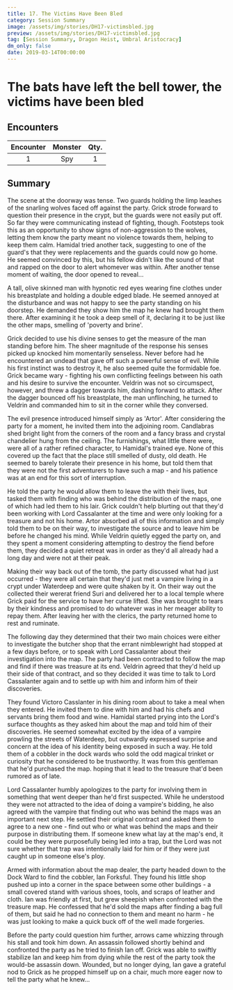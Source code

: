 ```yaml
---
title: 17. The Victims Have Been Bled
category: Session Summary
image: /assets/img/stories/DH17-victimsbled.jpg
preview: /assets/img/stories/DH17-victimsbled.jpg
tag: [Session Summary, Dragon Heist, Umbral Aristocracy]
dm_only: false
date: 2019-03-14T00:00:00
---
```


# The bats have left the bell tower, the victims have been bled

## Encounters

| Encounter | Monster    | Qty. |
|:---------:|:----------:|:----:|
| 1         | Spy  | 1 |

## Summary

The scene at the doorway was tense.  Two guards holding the limp leashes of the snarling wolves faced off against the party. Grick strode forward to question their presence in the crypt, but the guards were not easily put off. So far they were communicating instead of fighting, though.  Footsteps took this as an opportunity to show signs of non-aggression to the wolves, letting them know the party meant no violence towards them, helping to keep them calm. Hamidal tried another tack, suggesting to one of the guard's that they were replacements and the guards could now go home. He seemed convinced by this, but his fellow didn't like the sound of that and rapped on the door to alert whomever was within. After another tense moment of waiting, the door opened to reveal...

A tall, olive skinned man with hypnotic red eyes wearing fine clothes under his breastplate and holding a double edged blade. He seemed annoyed at the disturbance and was not happy to see the party standing on his doorstep. He demanded they show him the map he knew had brought them there. After examining it he took a deep smell of it, declaring it to be just like the other maps, smelling of 'poverty and brine'. 

Grick decided to use his divine senses to get the measure of the man standing before him. The sheer magnitude of the response his senses picked up knocked him momentarily senseless. Never before had he encountered an undead that gave off such a powerful sense of evil. While his first instinct was to destroy it, he also seemed quite the formidable foe. Grick became wary - fighting his own conflicting feelings between his oath and his desire to survive the encounter. Veldrin was not so circumspect, however, and threw a dagger towards him, dashing forward to attack. After the dagger bounced off his breastplate, the man unflinching, he turned to Veldrin and commanded him to sit in the corner while they conversed.

The evil presence introduced himself simply as 'Artor'. After considering the party for a moment, he invited them into the adjoining room. Candlabras shed bright light from the corners of the room and a fancy brass and crystal chandelier hung from the ceiling. The furnishings, what little there were, were all of a rather refined character, to Hamidal's trained eye. None of this covered up the fact that the place still smelled of dusty, old death. He seemed to barely tolerate their presence in his home, but told them that they were not the first adventurers to have such a map - and his patience was at an end for this sort of interruption.

He told the party he would allow them to leave the with their lives, but tasked them with finding who was behind the distribution of the maps, one of which had led them to his lair. Grick couldn't help blurting out that they'd been working with Lord Cassalanter at the time and were only looking for a treasure and not his home. Artor absorbed all of this information and simply told them to be on their way, to investigate the source and to leave him be before he changed his mind. While Veldrin quietly egged the party on, and they spent a moment considering attempting to destroy the fiend before them, they decided a quiet retreat was in order as they'd all already had a long day and were not at their peak.

Making their way back out of the tomb, the party discussed what had just occurred - they were all certain that they'd just met a vampire living in a crypt under Waterdeep and were quite shaken by it.  On their way out the collected their wererat friend Suri and delivered her to a local temple where Grick paid for the service to have her curse lifted. She was brought to tears by their kindness and promised to do whatever was in her meager ability to repay them. After leaving her with the clerics, the party returned home to rest and ruminate.

The following day they determined that their two main choices were either to investigate the butcher shop that the errant nimblewright had stopped at a few days before, or to speak with Lord Cassalanter about their investigation into the map. The party had been contracted to follow the map and find if there was treasure at its end. Veldrin agreed that they'd held up their side of that contract, and so they decided it was time to talk to Lord Cassalanter again and to settle up with him and inform him of their discoveries.

They found Victoro Casslanter in his dining room about to take a meal when they entered. He invited them to dine with him and had his chefs and servants bring them food and wine. Hamidal started prying into the Lord's surface thoughts as they asked him about the map and told him of their discoveries.  He seemed somewhat excited by the idea of a vampire prowling the streets of Waterdeep, but outwardly expressed surprise and concern at the idea of his identity being exposed in such a way. He told them of a cobbler in the dock wards who sold the odd magical trinket or curiosity that he considered to be trustworthy. It was from this gentleman that he'd purchased the map. hoping that it lead to the treasure that'd been rumored as of late.

Lord Cassalanter humbly apologizes to the party for involving them in something that went deeper than he'd first suspected. While he understood they were not attracted to the idea of doing a vampire's bidding, he also agreed with the vampire that finding out who was behind the maps was an important next step. He settled their original contract and asked them to agree to a new one - find out who or what was behind the maps and their purpose in distributing them. If someone knew what lay at the map's end, it could be they were purposefully being led into a trap, but the Lord was not sure whether that trap was intentionally laid for him or if they were just caught up in someone else's ploy.

Armed with information about the map dealer, the party headed down to the Dock Ward to find the cobbler, Ian Forksful. They found his little shop pushed up into a corner in the space between some other buildings - a small covered stand with various shoes, tools, and scraps of leather and cloth. Ian was friendly at first, but grew sheepish when confronted with the treasure map. He confessed that he'd sold the maps after finding a bag full of them, but said he had no connection to them and meant no harm - he was just looking to make a quick buck off of the well made forgeries.

Before the party could question him further, arrows came whizzing through his stall and took him down. An assassin followed shortly behind and confronted the party as he tried to finish Ian off. Grick was able to swiftly stabilize Ian and keep him from dying while the rest of the party took the would-be assassin down.  Wounded, but no longer dying, Ian gave a grateful nod to Grick as he propped himself up on a chair, much more eager now to tell the party what he knew...